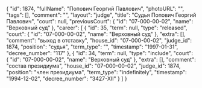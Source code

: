 {
    "id": 1874,
    "fullName": "Попович Георгий Павлович",
    "photoURL": "",
    "tags": [],
    "comment": "",
    "layout": "judge",
    "title": "Судья Попович Георгий Павлович",
    "court": null,
    "previousCourt": {
        "id": "07-000-00-02",
        "name": "Верховный суд"
    },
    "career": [
        {
            "id": 35,
            "term": null,
            "type": "released",
            "court": {
                "id": "07-000-00-02",
                "name": "Верховный суд"
            },
            "extra": [],
            "comment": "выход в отставку",
            "house_id": "07-000-00-02",
            "judge_id": 1874,
            "position": "судья",
            "term_type": "",
            "timestamp": "1997-01-31",
            "decree_number": "117"
        },
        {
            "id": 34,
            "term": null,
            "type": "include",
            "court": {
                "id": "07-000-00-02",
                "name": "Верховный суд"
            },
            "extra": [],
            "comment": "состав президиума",
            "house_id": "07-000-00-02",
            "judge_id": 1874,
            "position": "член президиума",
            "term_type": "indefinitely",
            "timestamp": "1994-12-02",
            "decree_number": "3427-XII"
        }
    ]
}